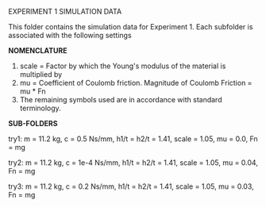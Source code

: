 EXPERIMENT 1 SIMULATION DATA


This folder contains the simulation data for Experiment 1. Each subfolder is associated with the following settings

**NOMENCLATURE**

1) scale = Factor by which the Young's modulus of the material is multiplied by
2) mu = Coefficient of Coulomb friction. Magnitude of Coulomb Friction = mu * Fn
3) The remaining symbols used are in accordance with standard terminology.

**SUB-FOLDERS**


try1: m = 11.2 kg, c = 0.5 Ns/mm, h1/t = h2/t = 1.41, scale = 1.05, mu = 0.0, Fn = mg

try2: m = 11.2 kg, c = 1e-4 Ns/mm, h1/t = h2/t = 1.41, scale = 1.05, mu = 0.04, Fn = mg

try3: m = 11.2 kg, c = 0.2 Ns/mm, h1/t = h2/t = 1.41, scale = 1.05, mu = 0.03, Fn = mg

